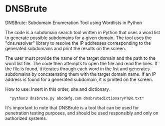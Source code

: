 # DNSBrute
DNSBrute: Subdomain Enumeration Tool using Wordlists in Python

The code is a subdomain search tool written in Python that uses a word list to generate possible subdomains for a given domain. The tool uses the "dns.resolver" library to resolve the IP addresses corresponding to the generated subdomains and print the results on the screen.

The user must provide the name of the target domain and the path to the word list file. The code then attempts to open the file and read the lines. If the file is found, it iterates through each word in the list and generates subdomains by concatenating them with the target domain name. If an IP address is found for a generated subdomain, it is printed on the screen.

How to use:
Insert in this order, site and dictionary.

      "python3 dnsbrute.py abcdefg.com dnsbrutedictionaryPTBR.txt"




It's important to note that DNSBrute is a tool that can be used for penetration testing purposes, and should be used responsibly and only on authorized systems.
